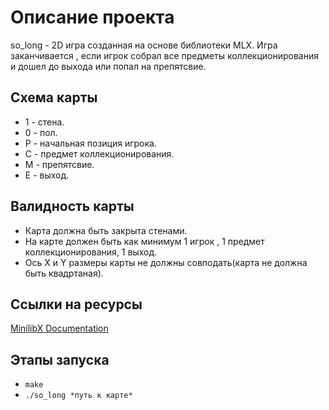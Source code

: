 # Описание проекта
  so_long - 2D игра созданная на основе библиотеки MLX.
  Игра заканчивается , если игрок собрал все предметы коллекционирования и дошел до выхода или попал на препятсвие.

## Схема карты
  - 1 - стена.
  - 0 - пол.
  - P - начальная позиция игрока.
  - C - предмет коллекционирования.
  - M - препятсвие.
  - E - выход.

## Валидность карты
  - Карта должна быть закрыта стенами.
  - На карте должен быть как минимум 1 игрок , 1 предмет коллекционирования, 1 выход.
  - Ось X и Y размеры карты не должны совподать(карта не должна быть квадртаная).

## Ссылки на ресурсы
  [MinilibX Documentation](https://harm-smits.github.io/42docs/libs/minilibx)

## Этапы запуска
  + ```make```
  + ```./so_long *путь к карте*```
